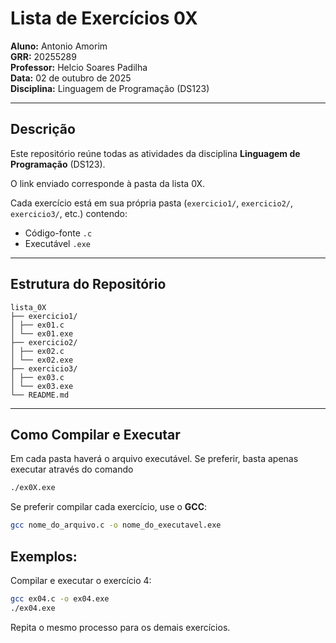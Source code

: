 # Lista de Exercícios 0X

**Aluno:** Antonio Amorim  
**GRR:** 20255289  
**Professor:** Helcio Soares Padilha  
**Data:** 02 de outubro de 2025  
**Disciplina:** Linguagem de Programação (DS123)  

---

## Descrição
Este repositório reúne todas as atividades da disciplina **Linguagem de Programação** (DS123).

O link enviado corresponde à pasta da lista 0X.

Cada exercício está em sua própria pasta (`exercicio1/`, `exercicio2/`, `exercicio3/`, etc.) contendo:

- Código-fonte `.c`  
- Executável `.exe`  

---

## Estrutura do Repositório
```
lista_0X
├── exercicio1/
│ ├── ex01.c
│ └── ex01.exe
├── exercicio2/
│ ├── ex02.c
│ └── ex02.exe
├── exercicio3/
│ ├── ex03.c
│ └── ex03.exe
└── README.md
```
---

## Como Compilar e Executar

Em cada pasta haverá o arquivo executável. Se preferir, basta apenas executar através do comando
```bash
./ex0X.exe
```

Se preferir compilar cada exercício, use o **GCC**:

```bash
gcc nome_do_arquivo.c -o nome_do_executavel.exe
```
## Exemplos:

Compilar e executar o exercício 4:

```bash
gcc ex04.c -o ex04.exe
./ex04.exe
```

Repita o mesmo processo para os demais exercícios.